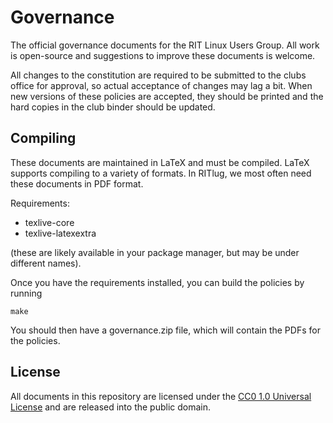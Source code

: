 Governance
==========

The official governance documents for the RIT Linux Users Group. All
work is open-source and suggestions to improve these documents is
welcome.

All changes to the constitution are required to be submitted to the clubs
office for approval, so actual acceptance of changes may lag a bit. When
new versions of these policies are accepted, they should be printed and
the hard copies in the club binder should be updated.

Compiling
-----------
These documents are maintained in LaTeX and must be compiled. LaTeX supports
compiling to a variety of formats. In RITlug, we most often need these
documents in PDF format.

Requirements:
* texlive-core
* texlive-latexextra

(these are likely available in your package manager, but may be under
different names).

Once you have the requirements installed, you can build the policies by
running

`make`

You should then have a governance.zip file, which will contain the PDFs for
the policies.

License
-----------
All documents in this repository are licensed under the
[CC0 1.0 Universal License](https://creativecommons.org/publicdomain/zero/1.0/)
and are released into the public domain.
